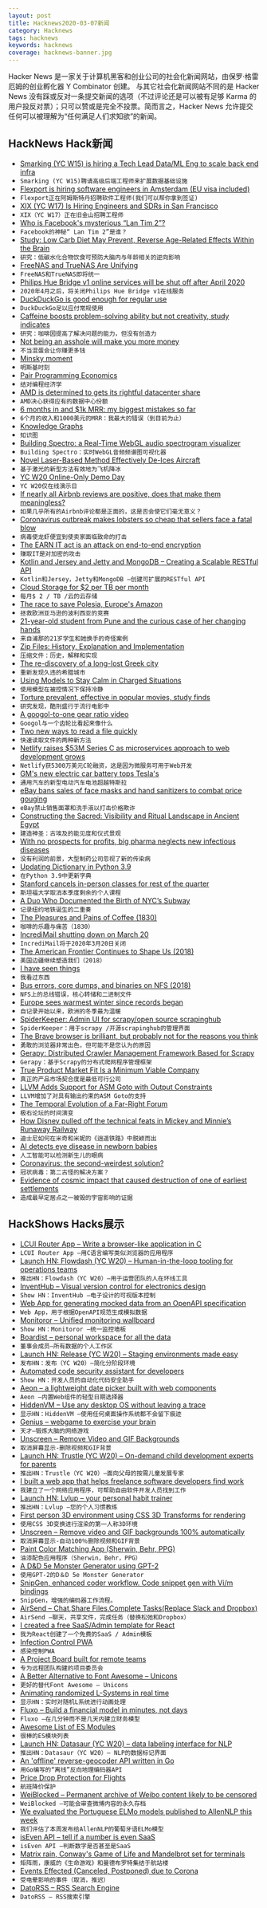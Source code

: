 ```yaml
---
layout: post
title: Hacknews2020-03-07新闻
category: Hacknews
tags: hacknews
keywords: hacknews
coverage: hacknews-banner.jpg
---
```


Hacker News 是一家关于计算机黑客和创业公司的社会化新闻网站，由保罗·格雷厄姆的创业孵化器 Y Combinator 创建。
与其它社会化新闻网站不同的是 Hacker News 没有踩或反对一条提交新闻的选项（不过评论还是可以被有足够 Karma 的用户投反对票）；只可以赞或是完全不投票。简而言之，Hacker News 允许提交任何可以被理解为“任何满足人们求知欲”的新闻。

## HackNews Hack新闻


- [Smarking (YC W15) is hiring a Tech Lead Data/ML Eng to scale back end infra](https://jobs.lever.co/smarking/d5238ad7-559f-4d93-9f4d-f4b4e26dbdbb)
- `Smarking (YC W15)聘请高级后端工程师来扩展数据基础设施`
- [Flexport is hiring software engineers in Amsterdam (EU visa included)](https://www.flexport.com/careers/department/engineering)
- `Flexport正在阿姆斯特丹招聘软件工程师(我们可以帮你拿到签证)`
- [XIX (YC W17) Is Hiring Engineers and SDRs in San Francisco](https://jobs.lever.co/xix)
- `XIX（YC W17）正在旧金山招聘工程师`
- [Who is Facebook's mysterious “Lan Tim 2”?](https://shkspr.mobi/blog/2020/03/who-is-facebooks-mysterious-lan-tim-2/)
- `Facebook的神秘“ Lan Tim 2”是谁？`
- [Study: Low Carb Diet May Prevent, Reverse Age-Related Effects Within the Brain](https://news.stonybrook.edu/newsroom/study-shows-low-carb-diet-may-prevent-reverse-age-related-effects-within-the-brain/)
- `研究：低碳水化合物饮食可预防大脑内与年龄相关的逆向影响`
- [FreeNAS and TrueNAS Are Unifying](https://www.ixsystems.com/blog/freenas-truenas-unification/)
- `FreeNAS和TrueNAS即将统一`
- [Philips Hue Bridge v1 online services will be shut off after April 2020](https://twitter.com/tweethue/status/1235844699253956609)
- `2020年4月之后，将关闭Philips Hue Bridge v1在线服务`
- [DuckDuckGo is good enough for regular use](https://www.bitlog.com/2020/03/06/duckduckgo-is-good-enough-for-regular-use/)
- `DuckDuckGo足以应付常规使用`
- [Caffeine boosts problem-solving ability but not creativity, study indicates](https://news.uark.edu/articles/52447/caffeine-boosts-problem-solving-ability-but-not-creativity-study-indicates)
- `研究：咖啡因提高了解决问题的能力，但没有创造力`
- [Not being an asshole will make you more money](https://www.atlassquats.com/post/not-being-an-asshole-will-make-you-more-money)
- `不当混蛋会让你赚更多钱`
- [Minsky moment](https://en.wikipedia.org/wiki/Minsky_moment)
- `明斯基时刻`
- [Pair Programming Economics](https://wiki.c2.com/?PairProgrammingEconomics)
- `结对编程经济学`
- [AMD is determined to gets its rightful datacenter share](https://www.nextplatform.com/2020/03/06/amd-is-determined-to-gets-its-rightful-datacenter-share/)
- `AMD决心获得应有的数据中心份额`
- [6 months in and $1k MRR: my biggest mistakes so far](https://lunchbag.ca/lunch-money-mistakes/)
- `6个月的收入和1000美元的MRR：我最大的错误（到目前为止）`
- [Knowledge Graphs](https://arxiv.org/abs/2003.02320)
- `知识图`
- [Building Spectro: a Real-Time WebGL audio spectrogram visualizer](https://github.com/calebj0seph/spectro/blob/master/docs/making-of.md)
- `Building Spectro：实时WebGL音频频谱图可视化器`
- [Novel Laser-Based Method Effectively De-Ices Aircraft](https://optics.org/news/11/1/97)
- `基于激光的新型方法有效地为飞机降冰`
- [YC W20 Online-Only Demo Day](https://blog.ycombinator.com/yc-w20-online-demo-day/)
- `YC W20仅在线演示日`
- [If nearly all Airbnb reviews are positive, does that make them meaningless?](https://www.academia.edu/30544981/If_Nearly_all_Airbnb_Reviews_are_Positive_Does_that_Make_them_Meaningless?email_work_card=title)
- `如果几乎所有的Airbnb评论都是正面的，这是否会使它们毫无意义？`
- [Coronavirus outbreak makes lobsters so cheap that sellers face a fatal blow](https://www.bloomberg.com/news/articles/2020-03-05/virus-makes-luxe-lobsters-so-cheap-that-sellers-face-fatal-blow)
- `病毒使龙虾便宜到使卖家面临致命的打击`
- [The EARN IT act is an attack on end-to-end encryption](https://blog.cryptographyengineering.com/2020/03/06/earn-it-is-an-attack-on-encryption/)
- `赚取IT是对加密的攻击`
- [Kotlin and Jersey and Jetty and MongoDB – Creating a Scalable RESTful API](https://blog.gikken.co/kotlin-jersey-jetty-mongodb-creating-a-restful-api/)
- `Kotlin和Jersey，Jetty和MongoDB –创建可扩展的RESTful API`
- [Cloud Storage for $2 per TB per month](https://blog.sia.tech/cloud-storage-for-2-tb-mo-8a34043e93bb)
- `每月$ 2 / TB /云的云存储`
- [The race to save Polesia, Europe's Amazon](https://www.theguardian.com/world/2020/mar/06/the-race-to-save-polesia-europes-secret-amazon-aoe)
- `拯救欧洲亚马逊的波利西亚的竞赛`
- [21-year-old student from Pune and the curious case of her changing hands](https://indianexpress.com/article/cities/mumbai/21-yr-old-student-from-pune-and-the-curious-case-of-her-changing-hands-6301734/)
- `来自浦那的21岁学生和她换手的奇怪案例`
- [Zip Files: History, Explanation and Implementation](https://www.hanshq.net/zip.html)
- `压缩文件：历史，解释和实现`
- [The re-discovery of a long-lost Greek city](http://www.bbc.com/travel/story/20200305-the-re-discovery-of-a-long-lost-greek-city)
- `重新发现久违的希腊城市`
- [Using Models to Stay Calm in Charged Situations](https://fs.blog/2020/03/models-charged-situations/)
- `使用模型在被控情况下保持冷静`
- [Torture prevalent, effective in popular movies, study finds](https://www.ua.edu/news/2020/01/torture-prevalent-effective-in-popular-movies-study-finds/)
- `研究发现，酷刑盛行于流行电影中`
- [A googol-to-one gear ratio video](https://www.kottke.org/20/03/heres-what-a-googol-to-one-gear-ratio-looks-like)
- `Googol与一个齿轮比看起来像什么`
- [Two new ways to read a file quickly](https://lwn.net/SubscriberLink/813827/5a28c7fcd5ffadbb/)
- `快速读取文件的两种新方法`
- [Netlify raises $53M Series C as microservices approach to web development grows](https://techcrunch.com/2020/03/04/netfily-nabs-53m-series-c-as-micro-services-approach-to-web-development-grows/)
- `Netlify获5300万美元C轮融资，这是因为微服务可用于Web开发`
- [GM's new electric car battery tops Tesla's](https://www.cnn.com/2020/03/04/business/gm-electric-car-battery-400-miles-of-range/index.html)
- `通用汽车的新型电动汽车电池超越特斯拉`
- [eBay bans sales of face masks and hand sanitizers to combat price gouging](https://www.cnbc.com/2020/03/06/ebay-bans-sales-of-all-face-masks-and-hand-sanitizers.html)
- `eBay禁止销售面罩和洗手液以打击价格欺诈`
- [Constructing the Sacred: Visibility and Ritual Landscape in Ancient Egypt](https://constructingthesacred.org)
- `建造神圣：古埃及的能见度和仪式景观`
- [With no prospects for profits, big pharma neglects new infectious diseases](https://www.swissinfo.ch/eng/covid-19_with-no-prospects-for-profits--big-pharma-turns-back-on-new-infectious-diseases/45598436)
- `没有利润的前景，大型制药公司忽视了新的传染病`
- [Updating Dictionary in Python 3.9](https://morioh.com/p/825e09f809d0?f=5c22e47440738156a7078a19)
- `在Python 3.9中更新字典`
- [Stanford cancels in-person classes for rest of the quarter](https://healthalerts.stanford.edu/)
- `斯坦福大学取消本季度剩余的个人课程`
- [A Duo Who Documented the Birth of NYC’s Subway](https://www.atlasobscura.com/articles/photographs-new-york-city-subways)
- `记录纽约地铁诞生的二重奏`
- [The Pleasures and Pains of Coffee (1830)](http://blissbat.net/balzac.html)
- `咖啡的乐趣与痛苦（1830）`
- [IncrediMail shutting down on March 20](http://www.incredimail.com/en)
- `IncrediMail将于2020年3月20日关闭`
- [The American Frontier Continues to Shape Us (2018)](http://www.bu.edu/articles/2018/the-american-frontier-shapes-us-today-bu-researchers-say/)
- `美国边疆继续塑造我们（2018）`
- [I have seen things](https://muratbuffalo.blogspot.com/2020/03/i-have-seen-things.html)
- `我看过东西`
- [Bus errors, core dumps, and binaries on NFS (2018)](https://rachelbythebay.com/w/2018/03/15/core/)
- `NFS上的总线错误，核心转储和二进制文件`
- [Europe sees warmest winter since records began](https://www.euronews.com/2020/03/06/europe-sees-warmest-winter-since-records-began)
- `自记录开始以来，欧洲的冬季最为温暖`
- [SpiderKeeper: Admin UI for scrapy/open source scrapinghub](https://github.com/DormyMo/SpiderKeeper)
- `SpiderKeeper：用于scrapy /开源scrapinghub的管理界面`
- [The Brave browser is brilliant, but probably not for the reasons you think](https://rudism.com/the-brave-browser-is-brilliant/)
- `勇敢的浏览器非常出色，但可能不是您认为的原因`
- [Gerapy: Distributed Crawler Management Framework Based for Scrapy](https://github.com/Gerapy/Gerapy)
- `Gerapy：基于Scrapy的分布式爬网程序管理框架`
- [True Product Market Fit Is a Minimum Viable Company](https://medium.com/@amk/true-product-market-fit-is-a-minimum-viable-company-56adeb3e49cd)
- `真正的产品市场契合度是最低可行公司`
- [LLVM Adds Support for ASM Goto with Output Constraints](https://reviews.llvm.org/rG50cac248773#change-45lvD9QHW1fo)
- `LLVM增加了对具有输出约束的ASM Goto的支持`
- [The Temporal Evolution of a Far-Right Forum](https://gnet-research.org/2020/03/05/the-temporal-evolution-of-a-far-right-forum/)
- `极右论坛的时间演变`
- [How Disney pulled off the technical feats in Mickey and Minnie’s Runaway Railway](https://www.ocregister.com/2020/03/06/how-disney-pulled-off-the-technical-feats-in-mickey-and-minnies-runaway-railway/)
- `迪士尼如何在米奇和米妮的《逍遥铁路》中脱颖而出`
- [AI detects eye disease in newborn babies](https://thenextweb.com/neural/2020/03/05/this-ai-detects-eye-disease-in-newborn-babies/)
- `人工智能可以检测新生儿的眼病`
- [Coronavirus: the second-weirdest solution?](https://www.scottaaronson.com/blog/?p=4664)
- `冠状病毒：第二古怪的解决方案？`
- [Evidence of cosmic impact that caused destruction of one of earliest settlements](https://phys.org/news/2020-03-evidence-cosmic-impact-destruction-world.html)
- `造成最早定居点之一被毁的宇宙影响的证据`


## HackShows Hacks展示

- [ LCUI Router App – Write a browser-like application in C](https://github.com/lc-ui/lcui-router-app)
- `LCUI Router App –用C语言编写类似浏览器的应用程序`
- [Launch HN: Flowdash (YC W20) – Human-in-the-loop tooling for operations teams](item?id=22476985)
- `推出HN：Flowdash（YC W20）–用于运营团队的人在环线工具`
- [ InventHub – Visual version control for electronics design](https://inventhub.io)
- `Show HN：InventHub –电子设计的可视版本控制`
- [ Web App for generating mocked data from an OpenAPI specification](https://github.com/Fredx87/openapi-mock-generator)
- `Web App，用于根据OpenAPI规范生成模拟数据`
- [ Monitoror – Unified monitoring wallboard](https://monitoror.com)
- `Show HN：Monitoror –统一监控墙板`
- [ Boardist – personal workspace for all the data](https://boardist.io/)
- `董事会成员–所有数据的个人工作区`
- [Launch HN: Release (YC W20) – Staging environments made easy](item?id=22486031)
- `发布HN：发布（YC W20）–简化分阶段环境`
- [ Automated code security assistant for developers](https://shieldfy.io)
- `Show HN：开发人员的自动化代码安全助手`
- [ Aeon – a lightweight date picker built with web components](https://github.com/lamplightdev/aeon)
- `Aeon –内置Web组件的轻型日期选择器`
- [ HiddenVM – Use any desktop OS without leaving a trace](https://github.com/aforensics/HiddenVM)
- `显示HN：HiddenVM –使用任何桌面操作系统都不会留下痕迹`
- [ Genius – webgame to exercise your brain](https://github.com/victorqribeiro/genius)
- `天才–锻炼大脑的网络游戏`
- [ Unscreen – Remove Video and GIF Backgrounds](https://unscreen.com)
- `取消屏幕显示-删除视频和GIF背景`
- [Launch HN: Trustle (YC W20) – On-demand child development experts for parents](item?id=22496163)
- `推出HN：Trustle（YC W20）–面向父母的按需儿童发展专家`
- [ I built a web app that helps freelance software developers find work](https://www.FreelanceFactory.online/)
- `我建立了一个网络应用程序，可帮助自由软件开发人员找到工作`
- [Launch HN: Lvlup – your personal habit trainer](item?id=22496718)
- `推出HN：Lvlup –您的个人习惯教练`
- [ First person 3D environment using CSS 3D Transforms for rendering](https://affectionate-minsky-072f4c.netlify.com)
- `使用CSS 3D变换进行渲染的第一人称3D环境`
- [ Unscreen – Remove video and GIF backgrounds 100% automatically](https://www.unscreen.com)
- `取消屏幕显示-自动100％删除视频和GIF背景`
- [ Paint Color Matching App (Sherwin, Behr, PPG)](https://www.matchmypaintcolor.com)
- `油漆配色应用程序（Sherwin，Behr，PPG）`
- [ A D&D 5e Monster Generator using GPT-2](https://dndmonster.farm)
- `使用GPT-2的D＆D 5e Monster Generator`
- [ SnipGen, enhanced coder workflow. Code snippet gen with Vi/m bindings](https://github.com/kiefer6451/snipgen)
- `SnipGen，增强的编码器工作流程。`
- [ AirSend – Chat,Share Files,Complete Tasks(Replace Slack and Dropbox)](https://www.airsend.io/)
- `AirSend –聊天，共享文件，完成任务（替换松弛和Dropbox）`
- [ I created a free SaaS/Admin template for React](https://github.com/dunky11/react-saas-template)
- `我为React创建了一个免费的SaaS / Admin模板`
- [ Infection Control PWA](https://abrie.github.io/e-quots)
- `感染控制PWA`
- [ A Project Board built for remote teams](https://shipped.dev?ref=hn)
- `专为远程团队构建的项目委员会`
- [ A Better Alternative to Font Awesome – Unicons](https://iconscout.com/unicons/explore/line)
- `更好的替代Font Awesome – Unicons`
- [ Animating randomized L-Systems in real time](https://ehrenjn.github.io/LSystems/)
- `显示HN：实时对随机L系统进行动画处理`
- [ Fluxo – Build a financial model in minutes, not days](https://www.fluxo.ai)
- `Fluxo –在几分钟而不是几天内建立财务模型`
- [ Awesome List of ES Modules](https://github.com/rajasegar/awesome-esm)
- `很棒的ES模块列表`
- [Launch HN: Datasaur (YC W20) – data labeling interface for NLP](item?id=22506429)
- `推出HN：Datasaur（YC W20）– NLP的数据标记界面`
- [ An 'offline' reverse-geocoder API written in Go](item?id=22505528)
- `用Go编写的“离线”反向地理编码器API`
- [ Price Drop Protection for Flights](https://bookwithcarry.com/priceprotection)
- `航班降价保护`
- [ WeiBlocked – Permanent archive of Weibo content likely to be censored](https://weibo-uncensored.github.io/)
- `WeiBlocked –可能会审查微博内容的永久存档`
- [ We evaluated the Portuguese ELMo models published to AllenNLP this week](https://github.com/ruanchaves/elmo)
- `我们评估了本周发布给AllenNLP的葡萄牙语ELMo模型`
- [ isEven API – tell if a number is even SaaS](https://isevenapi.xyz/)
- `isEven API –判断数字是否甚至是SaaS`
- [ Matrix rain, Conway's Game of Life and Mandelbrot set for terminals](https://github.com/akinomyoga/cxxmatrix)
- `矩阵雨，康威的《生命游戏》和曼德布罗特集结于航站楼`
- [ Events Effected (Canceled, Postponed) due to Corona](https://coronacanceled.com/)
- `受电晕影响的事件（取消，推迟）`
- [ DatoRSS – RSS Search Engine](http://www.datorss.com)
- `DatoRSS – RSS搜索引擎`

